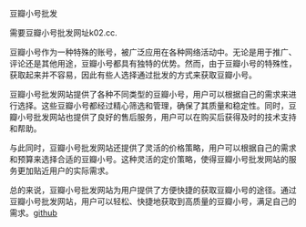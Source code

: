 豆瓣小号批发

需要豆瓣小号批发网址k02.cc.

豆瓣小号作为一种特殊的账号，被广泛应用在各种网络活动中。无论是用于推广、评论还是其他用途，豆瓣小号都具有独特的优势。然而，由于豆瓣小号的特殊性，获取起来并不容易，因此有些人选择通过批发的方式来获取豆瓣小号。

豆瓣小号批发网站提供了各种不同类型的豆瓣小号，用户可以根据自己的需求来进行选择。这些豆瓣小号都经过精心筛选和管理，确保了其质量和稳定性。同时，豆瓣小号批发网站也提供了良好的售后服务，用户可以在购买后获得及时的技术支持和帮助。

与此同时，豆瓣小号批发网站还提供了灵活的价格策略，用户可以根据自己的需求和预算来选择合适的豆瓣小号。这种灵活的定价策略，使得豆瓣小号批发网站的服务更加贴近用户的实际需求。

总的来说，豆瓣小号批发网站为用户提供了方便快捷的获取豆瓣小号的途径。通过豆瓣小号批发网站，用户可以轻松、快捷地获取到高质量的豆瓣小号，满足自己的需求。[github](https://github.com)